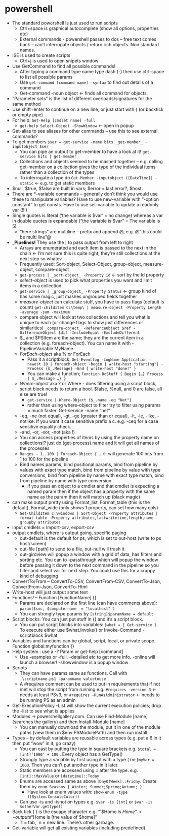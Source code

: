 # powershell

*	The standard powershell is just used to run scripts
    *	Ctrl+space is graphical autocomplete (show all options, properties etc)
    *	External commands - powershell passes to dos – free text comes back – can’t interrogate objects / return rich objects. Non standard names.
*	ISE is used to create scripts
    *	Ctrl+j is used to open snipets window
*	Use GetCommand to find all possible commands!
    *	After typing a command type name type dash (-) then use ctrl-space to list all possible params
    *	Use `get-command [command name] -syntax` to find out details of a command
    *	Get-command  -noun object <- finds all command for objects.
*	“Parameter sets” is the list of different overloads/signatures for the same method
*	Use shift+enter to continue on a new line, or just start with { (or backtick or empty pipe)
*	For help: `Get-Help [cmdlet name] -full`
    *	`get-help Select-Object -ShowWindow` <- open in popup
*	Get-alias to see aliases for other commands – use this to see external commands?
*	To get members
    `$ser = get-service -name bits
    _get-member_ -inputobject $ser`
    * You can pipe an output to get-member to have a look at it! `get-service bits | get-member`
    * Collections and objects seemed to be mashed together – e.g. calling get-member on a collection gives the type of the individual items rather than a collection of the types
    *	To interrogate a type do `Get-Member -inputobject ([DateTime]) -static`    <- e.g. to get static members
*	$null, $true, $false are built in vars; $error = last error?, $host. 
*	There are *-variable commands – generally don’t think you would use these to manipulate variables? Have to use new-variable with “-option constant” to get consts. Have to use set-variable to update a readonly var (!!!)
*	Single quotes is literal (‘the variable is $var’ = no change) whereas a var in double quotes is expandable (“the variable is $var” = The variable is 5)
    *	“here strings” are multiline – prefix and append @, e.g. @”this could be multi line”@
*	___Pipelines!__ They use the | to pass output from left to right
    *	Arrays are enumerated and each item is passed to the next in the chain <- I’m not sure this is quite right; they’re still collections at the next step so whatev
    *	Frequently used: Sort-object, Select-Object, group-object, measure-object, compare-object
    *	`get-process | _sort-object_ -Property id` <- sort by the Id property
    *	_select-object_ is used to pick what properties you want and limit items in a collection
    *	`get-service | _group-object_ -Property Status` <- group kind of has some magic, just mashes ungrouped fields together
    *	_measure-object_ can calculate stuff, you have to pass flags (default is count)
      `get-childitem C:\temp\ | measure-object -Property Length -average -sum -maximum`
    *	compare object will look at two collections and tell you what is unique to each (or change flags to show just differences or similarities)
      `_compare-object_ -ReferenceObject $ref -DifferenceObject $dif -IncludeEqual -ExcludeDifferent`
    *	$_ and $PSItem are the same; they are the current item in a collection (e.g. foreach-object). You can name it with -PipelineVariable MyName
    *	_ForEach-object_ aka % or ForEach
        *	Pass it a scriptblock: `Get-Eventlog -LogName Application -newest 10 | foreach-object -begin { write-host "starting"} -Process {$_.Message} -End { write-host "done!" }`
        * You can make a function; `Function DoStuff { Begin {…} Process { $_.Message …} }`
    * _Where-object_ aka ? or Where - does filtering using a script block, script block needs to return a bool. $false, %null, and 0 are false, all else are true!
        * `get-service | Where-Object {$_.name -eq "Net"}`
        *	rather than using where-object to filter try to filter using params = much faster. Get-service -name “net”
    *	-eq, -ne (not equal), -gt, -ge (greater than or equal), -lt, -le, -like, -notlike. If you want it case sensitive prefix a c. e.g. -ceq for a case sensitive equality check. 
    *	-and, -or, -xor, -not (aka !)
    *	You can access properties of items by using the property name on collections!? just do (get-process).name and it will get all names of the processes
    *	`Ranges – 1..100 | Foreach-Object { …`	<- will generate 100 ints from 1 to 100 for the pipeline
    *	Bind names params, bind positional params, bind from pipeline by values with exact type match, bind from pipeline by value with type conversions, bind from pipeline by name with exact type match, bind from pipeline by name with type conversion
        *	If you pass an object to a cmdlet and that cmdlet is expecting a named param then if the object has a property with the same name as the param then it will match up (black magic)
  *	can make output pretty using Format_list, Format_table (this is the default), Format_wide (only shows 1 property, can set how many cols)
      *	`Get-ChildItem c:\windows | Sort-Object -Property attributes | format-table -Property attributes,lastwritetime,length,name -groupby attributes`
  *	input cmdlets = Import-csv, export-csv
  *	output cmdlets, where is output going, specific paging
      *	out-default is the default for ps, which is set to out-host (write to ps host/screen)
      *	out-file [path] to send to a file, out-null will trash it
      *	out-girdview will popup a window with a grid of data, has filters and sorting etc. You can to -passthrough which will popup the window before passing it down to the next command in the pipeline so you filter and select var for next step. You could use this for a crappy kind of debugging
  *	ConvertTo/From – ConvertTo-CSV, ConvertFrom-CSV, ConvertTo-Json, ConvertFrom-Json, ConvertTo-Html
  *	Write-host will just output some text
  *	Functions! – Function [FunctionName] {}
      *	Params are declared on the first line (can have comments above): `param($svc, $computername  = "localhost" ) `
      *	You can strongly type params by `[string]$paramName = default`
  *	Script blocks. You can just put stuff in {} and it’s a script block.
      *	You can put script blocks into variables: `$what = { Get-service }`. To execute either use $what.Invoke() or Invoke-Command -scriptblock $what
  *	Variables and functions can be global, script, local, or private scope. Function global:myfunction {}
  *	Help system : use a -? Param or get-help [command]
      *	Use -examples or -full, -detailed etc to get more info. -online will launch a browser! -showwindow is a popup window
  *	Scripts
      *	They can have params same as functions. Call with `.\scriptname.ps1 -paramname valuetouse`
      *	A #requires comment can be used to put in requirements that if not met will stop the script from running e.g. `#requires -version 3` <- needs at least PSv3, or `#requires -RunAsAdministrator` <- needs to be running PS as an admin
  *	Get-ExecutionPolicy -List will show the current execution policies; drop the -list to see what is applies
  *	Modules -> powershellgallery.com. Can use Find-Module [name] (searches the gallery) and then Install-Module [name]
      *	You can manually download the module, put it in one of the module paths (view them in $env:PSModulePath) and then run install
  *	Types – by default variables are reusable across types (e.g. put a 6 in it then put “wow” in it, go crazy)
      *	You can cast by putting the type in square brackets e.g. `$total = [int]’1000’ + 100` . Every object has a GetType()
      *	Strongly type a variable by first using it with a type `[int]myVar = 1000`. Then you can’t put another type in it later.
      *	Static members are accessed using :: after the type. e.g. `[int]::MaxValue`  or `[datetime]::Today`
      *	Enums are accessed same as above `[DayOfWeek]::Friday`. Create them by `enum Seasons { Winter; Summer;Spring;Autumn; }`
          *	Have look at enum values with: `show-enum -type ([System.ConsoleColor])`
      *	Can use -is and -isnot on types e.g. `$var -is [int]` or `$var -is $otherVar.gettype()`
  *	Back tick (\`) is the escape character e.g. “\`$Home is $Home” <- outputs “$Home is [the value of $home]”
      *	\`t = tab, \`n = new line. There’s other garbage.
  *	Get-variable will get all existing variables (including predefined)


